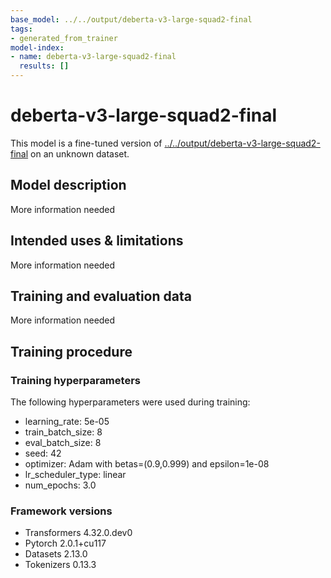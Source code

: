 ```yaml
---
base_model: ../../output/deberta-v3-large-squad2-final
tags:
- generated_from_trainer
model-index:
- name: deberta-v3-large-squad2-final
  results: []
---
```


<!-- This model card has been generated automatically according to the information the Trainer had access to. You
should probably proofread and complete it, then remove this comment. -->

# deberta-v3-large-squad2-final

This model is a fine-tuned version of [../../output/deberta-v3-large-squad2-final](https://huggingface.co/../../output/deberta-v3-large-squad2-final) on an unknown dataset.

## Model description

More information needed

## Intended uses & limitations

More information needed

## Training and evaluation data

More information needed

## Training procedure

### Training hyperparameters

The following hyperparameters were used during training:
- learning_rate: 5e-05
- train_batch_size: 8
- eval_batch_size: 8
- seed: 42
- optimizer: Adam with betas=(0.9,0.999) and epsilon=1e-08
- lr_scheduler_type: linear
- num_epochs: 3.0

### Framework versions

- Transformers 4.32.0.dev0
- Pytorch 2.0.1+cu117
- Datasets 2.13.0
- Tokenizers 0.13.3
